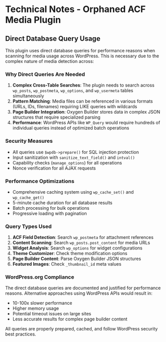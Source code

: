 # Technical Notes - Orphaned ACF Media Plugin

## Direct Database Query Usage

This plugin uses direct database queries for performance reasons when scanning for media usage across WordPress. This is necessary due to the complex nature of media detection across:

### Why Direct Queries Are Needed

1. **Complex Cross-Table Searches**: The plugin needs to search across `wp_posts`, `wp_postmeta`, `wp_options`, and `wp_usermeta` tables simultaneously
2. **Pattern Matching**: Media files can be referenced in various formats (URLs, IDs, filenames) requiring LIKE queries with wildcards
3. **Page Builder Integration**: Oxygen Builder stores data in complex JSON structures that require specialized parsing
4. **Performance**: WordPress APIs like `WP_Query` would require hundreds of individual queries instead of optimized batch operations

### Security Measures

- All queries use `$wpdb->prepare()` for SQL injection protection
- Input sanitization with `sanitize_text_field()` and `intval()`
- Capability checks (`manage_options`) for all operations
- Nonce verification for all AJAX requests

### Performance Optimizations

- Comprehensive caching system using `wp_cache_set()` and `wp_cache_get()`
- 5-minute cache duration for all database results
- Batch processing for bulk operations
- Progressive loading with pagination

### Query Types Used

1. **ACF Field Detection**: Search `wp_postmeta` for attachment references
2. **Content Scanning**: Search `wp_posts.post_content` for media URLs
3. **Widget Analysis**: Search `wp_options` for widget configurations
4. **Theme Customizer**: Check theme modification options
5. **Page Builder Content**: Parse Oxygen Builder JSON structures
6. **Featured Images**: Check `_thumbnail_id` meta values

### WordPress.org Compliance

The direct database queries are documented and justified for performance reasons. Alternative approaches using WordPress APIs would result in:
- 10-100x slower performance
- Higher memory usage
- Potential timeout issues on large sites
- Less accurate results for complex page builder content

All queries are properly prepared, cached, and follow WordPress security best practices.